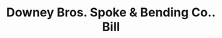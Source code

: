 ---
doi: 10.7916/D8GJ0W4F
date_other: '1912'
date_other_textual: '1912'
form: printed ephemera
genre:
- Invoices
name:
- Downey Bros. Spoke & Bending Co.
object_in_context_url: https://biggert.cul.columbia.edu/items/view/ave_biggert_01697
subject_hierarchical_geographic:
- Lancaster, Pennsylvania, United States
subject_name:
- Downey Bros. Spoke & Bending Co.
title: Downey Bros. Spoke & Bending Co.. Bill
sort_title: Downey Bros. Spoke & Bending Co.. Bill
call_number: ave_biggert_01697
coordinates:
- 40.03972222222222,-76.30444444444444
pid: ave_biggert_01697
identifiers: ave_biggert_01697
permalink: /biggert/ave_biggert_01697/
layout: iiif-image-page
---